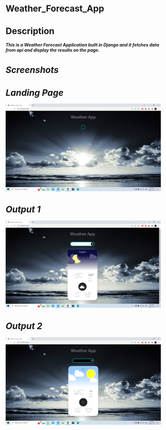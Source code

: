 # Weather_Forecast_App

# Description

<b><i>This is a Weather Forecast Application built in Django and it fetches data from api and display the results on the page.
# Screenshots

# Landing Page
![Screenshot](https://github.com/Ishan1998/Weather_Forecast_App/blob/master/Screenshots/1.png)

# Output 1
![Screenshot](https://github.com/Ishan1998/Weather_Forecast_App/blob/master/Screenshots/2.png)

# Output 2
![Screenshot](https://github.com/Ishan1998/Weather_Forecast_App/blob/master/Screenshots/3.png)

